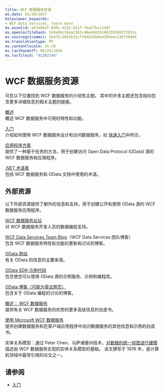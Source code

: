 ```yaml
---
title: WCF 数据服务资源
ms.date: 03/30/2017
helpviewer_keywords:
- WCF Data Services, learn more
ms.assetid: e63a9baf-699c-42e2-b11f-fba57bcc14df
ms.openlocfilehash: 52de0dc16ea2363c48ed48291883352b02f2015c
ms.sourcegitcommit: 5b475c1855b32cf78d2d1bbb4295e4c236f39464
ms.translationtype: MT
ms.contentlocale: zh-CN
ms.lasthandoff: 09/24/2020
ms.locfileid: "91202144"
---
```

# <a name="wcf-data-services-resources"></a>WCF 数据服务资源

可在以下位置找到 WCF 数据服务的介绍性主题。 其中的许多主题还包含指向包含更多详细信息的相关主题的链接。  
  
 [概述](wcf-data-services-overview.md)  
 概述 WCF 数据服务中可用的特性和功能。  
  
 [入门](../adonet/ef/getting-started.md)  
 介绍如何使用 WCF 数据服务设计和访问数据服务，如 [快速入门](quickstart-wcf-data-services.md)中所示。  
  
 [应用程序方案](application-scenarios-wcf-data-services.md)  
 提供了一种基于任务的方法，用于创建访问 Open Data Protocol (OData) 源的 WCF 数据服务和应用程序。  
  
 [.NET 术语表](../../../standard/glossary.md)  
 包括 WCF 数据服务和 OData 文档中使用的术语。  
  
## <a name="external-resources"></a>外部资源  

 以下外部资源提供了额外的信息和支持，用于创建公开和使用 OData 源的 WCF 数据服务应用程序。  
  
 [WCF 数据服务论坛](https://social.msdn.microsoft.com/Forums/en-US/home?forum=adodotnetdataservices)  
 对 WCF 数据服务开发人员的数据编程支持。  
  
 [WCF Data Services Team Blog](/archive/blogs/astoriateam/)（WCF Data Services 团队博客）  
 包含 WCF 数据服务特性和功能的更新和讨论的博客。  
  
 [OData 网站](https://www.odata.org/)  
 有关 OData 的信息的主要来源。  
  
 [OData SDK-示例代码](https://www.odata.org/ecosystem/#sdk)  
 包含使您可以使用 OData 源的示例服务、示例和编程库。  
  
 [OData 博客（可能为英文网页）](https://www.odata.org/blog/)  
 包含关于 OData 编程的讨论的博客。  
  
 [概述： WCF 数据服务](/previous-versions/visualstudio/visual-studio-2008/cc956153(v=msdn.10))  
 提供有关 WCF 数据服务的优势的更多高级信息的白皮书。  
  
 [使用 Microsoft WCF 数据服务](/previous-versions/visualstudio/visual-studio-2008/cc907912(v=msdn.10))  
 提供创建数据服务和在客户端应用程序中访问数据服务的其他信息和示例的白皮书。  
  
 实体关系模型：通过 Peter Chen、马萨诸塞州技术，[对数据的统一视图进行建模](https://dl.acm.org/doi/10.1145/320434.320440)  
 描述由 WCF 数据服务实现的实体关系模型的基础。 该文撰写于 1976 年，是计算机领域中最常引用的论文之一。  
  
## <a name="see-also"></a>请参阅

- [入门](getting-started-with-wcf-data-services.md)
